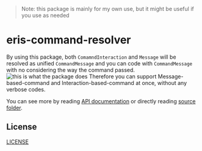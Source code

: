 > Note: this package is mainly for my own use, but it might be useful if you use as needed  

# eris-command-resolver
By using this package, both `ComamndInteraction` and `Message` will be resolved as unified `CommandMessage` and you can code with `CommandMessage` with no considering the way the command passed.  
 ![this is what the package does](https://user-images.githubusercontent.com/56076195/157648893-e409de75-4c97-423f-8095-ddeeaca2bf21.png)
Therefore you can support Message-based-command and Interaction-based-command at once, without any verbose codes.  

You can see more by reading [API documentation](https://mtripg6666tdr.github.io/eris-command-resolver/) or directly reading [source folder](src/).  

## License
[LICENSE](LICENSE)
